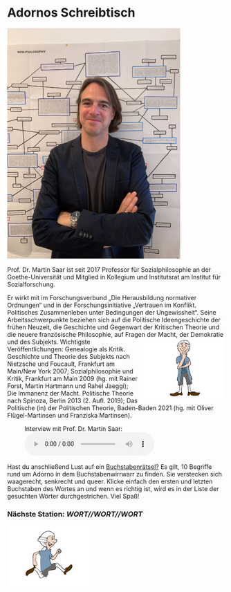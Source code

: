 # Adornos Schreibtisch 

<img src="Adorno_ProfSaar.jpg" width="400">

Prof. Dr. Martin Saar ist seit 2017 Professor für Sozialphilosophie an der 
Goethe-Universität und Mitglied in Kollegium und Institutsrat am Institut 
für Sozialforschung. 

Er wirkt mit im Forschungsverbund „Die 
Herausbildung normativer Ordnungen“ und in der Forschungsinitiative 
„Vertrauen im Konflikt. Politisches Zusammenleben unter Bedingungen 
der Ungewissheit“. Seine Arbeitsschwerpunkte beziehen sich auf die 
Politische Ideengeschichte der frühen Neuzeit, die Geschichte und 
Gegenwart der Kritischen Theorie und die neuere französische 
Philosophie, auf Fragen der Macht, der Demokratie und des Subjekts. <img align="right" src="Pose1.svg" width="200"> 
Wichtigste Veröffentlichungen: Genealogie als Kritik. Geschichte und 
Theorie des Subjekts nach Nietzsche und Foucault, Frankfurt am 
Main/New York 2007; Sozialphilosophie und Kritik, Frankfurt am Main 2009
(hg. mit Rainer Forst, Martin Hartmann und Rahel Jaeggi); Die Immanenz 
der Macht. Politische Theorie nach Spinoza, Berlin 2013 (2. Aufl. 2019); 
Das Politische (in) der Politischen Theorie, Baden-Baden 2021 (hg. mit 
Oliver Flügel-Martinsen und Franziska Martinsen).

<figure>
    <figcaption>Interview mit Prof. Dr. Martin Saar:</figcaption>
    <audio
        controls
        src="Adorno_Interview.mp3">
            Your browser does not support the
            <code>audio</code> element.
    </audio>
</figure>

Hast du anschließend Lust auf ein [Buchstabenrätsel?](https://puzzel.org/de/wordseeker/play?p=-N2WQ-WxgjMHpBN8dCs8) Es gilt, 10 Begriffe 
rund um Adorno in dem Buchstabenwirrwarr zu finden. Sie verstecken sich
waagerecht, senkrecht und queer. Klicke einfach den ersten und letzten 
Buchstaben des Wortes an und wenn es richtig ist, wird es in der Liste der 
gesuchten Wörter durchgestrichen. Viel Spaß!


### Nächste Station: _WORT//WORT//WORT_   
<img src="Pose2.svg" width="200">
